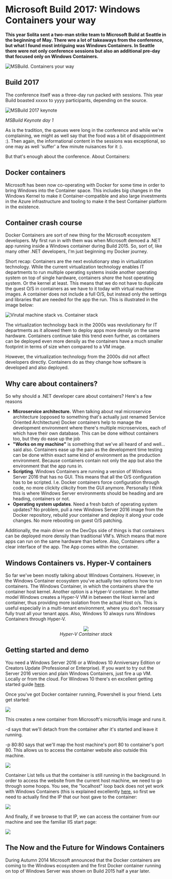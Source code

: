 # Microsoft Build 2017: Windows Containers your way
**This year Solita sent a two-man strike team to Microsoft Build at Seattle in the beginning of May. There wre a lot of takeaways from the conference, but what I found most intriguing was Windows Containers. In Seattle there were not only conference sessions but also an additional pre-day that focused only on Windows Containers.**

![MSBuild. Containers your way](msbuild_containers_your_way.jpg)

## Build 2017

The conference itself was a three-day run packed with sessions. This year Build boasted xxxxx to yyyy participants, depending on the source. 

![MSBuild 2017 keynote](msbuild_keynote.jpg)

_MSBuild Keynote day 1_

As is the tradition, the queues were long in the conference and while we're complaining, we might as well say that the food was a bit of disappointment :). Then again, the informational content in the sessions was exceptional, so one may as well 'suffer' a few minute nuisances for it :).

But that's enough about the conference. About Containers:

## Docker containers

Microsoft has been now co-operating with Docker for some time in order to bring Windows into the Container space. This includes big changes in the Windows Kernel to make it Container-compatible and also large investments in the Azure infrastructure and tooling to make it the best Container platform in the existence. 

## Container crash course

Docker Containers are sort of new thing for the Microsoft ecosystem developers. My first run in with them was when Microsoft demoed a .NET app running inside a Windows container during Build 2015. So, sort of, like many other .NET developers, I'm just beginning my Docker journey.

Short recap: Containers are the next evolutionary step in virtualization technology. While the current virtualization technology enables IT departments to run multiple operating systems inside another operating system on top of single hardware, containers _share_ the host operating system. Or the kernel at least. This means that we do not have to duplicate the guest O/S in containers as we have to it today with virtual machine images. A container does not include a full O/S, but instead only the settings and libraries that are needed for the app the run. This is illustrated in the image below:

![Virutal machine stack vs. Container stack](vm_vs_container.png)

The virtualization technology back in the 2000s was revolutionary for IT departments as it allowed them to deploy apps more densily on the same hardware. Containers continue take this trend even further, as containers can be deployed even more densily as the containers have a much smaller footprint in terms of size when compared to a VM image. 

However, the virtualization technology from the 2000s did not affect developers directly. Containers do as they change how software is developed and also deployed.


## Why care about containers?

So why should a .NET developer care about containers? Here's a few reasons
* **Microservice architecture.** When talking about real microservice architecture (opposed to something that's actually just renamed Service Oriented Architecture) Docker containers help to manage the development environment where there's multiple microservices, each of which have their own database. This can be done without containers too, but they do ease up the job
* **"Works on my machine"** is something that we've all heard of and well... said also. Containers ease up the pain as the development time testing can be done within exact same kind of environment as the production environment. Because containers contain not only the app but also the environment that the app runs in.
* **Scripting**. Windows Containers are running a version of Windows Server 2016 that has no GUI. This means that all the O/S configuration has to be scripted. I.e. Docker containers force configuration through code, no more clickity clikcity from the GUI anymore. Personally I think this is where Windows Server environments should be heading and are heading, containers or not.
* **Operating system updates**. Need a fresh batch of operating system updates? No problem, pull a new Windows Server 2016 image from the Docker repository, rebuild your container and deploy it along your code changes. No more rebooting on guest O/S patching.

Additionally, the main driver on the DevOps side of things is that containers can be deployed more densily than traditional VM's. Which means that more apps can run on the same hardware than before. Also, Containers offer a clear interface of the app. The App comes within the container.

## Windows Containers vs. Hyper-V containers

So far we've been mostly talking about Windows Containers. However, in the Windows Container ecosystem you've actually two options how to run containers.  The Windows Container, in which the containers share the container host kernel. Another option is a Hyper-V container. In the latter model Windows creates a Hyper-V VM in between the Host kernel and container, thus providing more isolation from the actual Host o/s. This is useful especially in a multi-tenant environment, where you don't necessary fully trust all your tenant apps. Also, Windows 10 always runs Windows Containers through Hyper-V.

<div align="center">
    <img src="hyper-v_container.png"/><br />
    <i>Hyper-V Container stack</i>
</div>

## Getting started and demo

You need a Windows Server 2016 or a Windows 10 Anniversary Edition or Creators Update (Professional or Enterprise). If you want to try out the Server 2016 version and plain Windows Containers, just fire a up VM. Locally or from the cloud. For Windows 10 there's en excellent getting started guide [here](https://docs.microsoft.com/en-us/virtualization/windowscontainers/quick-start/quick-start-windows-10).

Once you've got Docker container running, Powershell is your friend. Lets get started:

![](demo1.png)

This creates a new container from Microsoft's micrsoft/iis image and runs it. 

-d says that we'll detach from the container after it's started and leave it running. 

-p 80:80 says that we'll map the host machine's port 80 to container's port 80. This allows us to access the container website also outside this machine.

![](demo2.png)

Container List tells us that the container is still running in the background. In order to access the website from the current host machine, we need to go through some hoops. You see, the "localhost" loop back does not yet work with Windows Containers (this is explained excellently [here](https://blog.sixeyed.com/published-ports-on-windows-containers-dont-do-loopback/), so first we need to actually find the IP  that our host gave to the container:

![](demo3.png)

And finally, if we browse to that IP, we can access the container from our machine and see the familiar IIS start page:

![](demo4.png)


## The Now and the Future for Windows Containers

During Autumn 2014 Microsoft announced that the Docker containers are coming to the Windows ecosystem and the first Docker container running on top of Windows Server was shown on Build 2015 half a year later. 



